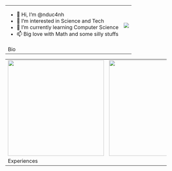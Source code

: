 <table border="0">
 <tr>
    <td>
      <ul>
        <li>👋 Hi, I’m @nduc4nh </li>
        <li>👀 I’m interested in Science and Tech </li>
        <li>🌱 I’m currently learning Computer Science </li>
        <li>📫 Big love with Math and some silly stuffs </li>
      </ul>
   </td>
    <td><div class="column"><img src="https://github-readme-stats.vercel.app/api/top-langs/?username=nduc4nh&layout=compact&theme=dracula"></div></td>
 </tr>
 <tr>
  <td> Bio </td>
  </tr>
</table>

<table>
 <tr>
  <td>
   <img src = "https://storage.googleapis.com/hust-files/images/mso_13.3k.png" width = "300"/>
   </td>
  <td>
   <img src = "https://analyticsdrift.com/wp-content/uploads/2020/11/IBM-Data-AI-Conference.jpg" width = "300"/>
   </td>
  <tr>
  <td>
  Experiences
   </td>
   </tr>
  </tr>
 </table>
  <!---
nduc4nh/nduc4nh is a ✨ special ✨ repository because its `README.md` (this file) appears on your GitHub profile.
You can click the Preview link to take a look at your changes.
--->
